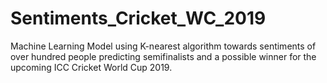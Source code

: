 # Sentiments_Cricket_WC_2019
Machine Learning Model using K-nearest algorithm towards sentiments of over hundred people predicting semifinalists and a possible winner for the upcoming ICC Cricket World Cup 2019.
